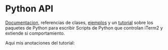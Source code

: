 # Python API
[Documentacion](https://iterm2.com/python-api/), referencias de clases, [ejemplos](https://iterm2.com/python-api/examples/index.html#examples-index) y un [tutorial](https://iterm2.com/python-api/tutorial/index.html#tutorial-index)  sobre los paquetes de Python para escribir Scripts de Python que controlan iTerm2 y extiende si comportamiento.

Aqui mis anotaciones del tutorial:



